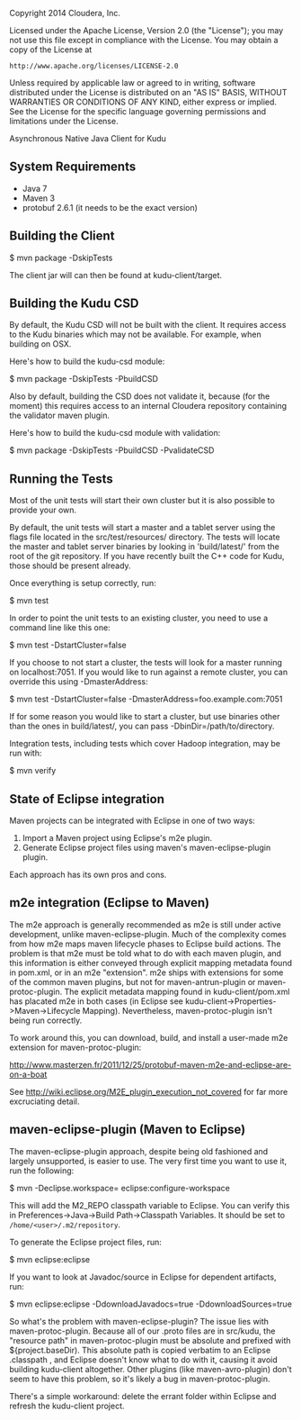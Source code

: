 Copyright 2014 Cloudera, Inc.

Licensed under the Apache License, Version 2.0 (the "License");
you may not use this file except in compliance with the License.
You may obtain a copy of the License at

    http://www.apache.org/licenses/LICENSE-2.0

Unless required by applicable law or agreed to in writing, software
distributed under the License is distributed on an "AS IS" BASIS,
WITHOUT WARRANTIES OR CONDITIONS OF ANY KIND, either express or implied.
See the License for the specific language governing permissions and
limitations under the License.

Asynchronous Native Java Client for Kudu

System Requirements
------------------------------------------------------------

- Java 7
- Maven 3
- protobuf 2.6.1 (it needs to be the exact version)


Building the Client
------------------------------------------------------------

$ mvn package -DskipTests

The client jar will can then be found at kudu-client/target.


Building the Kudu CSD
------------------------------------------------------------

By default, the Kudu CSD will not be built with the client.
It requires access to the Kudu binaries which may not be
available. For example, when building on OSX.

Here's how to build the kudu-csd module:

$ mvn package -DskipTests -PbuildCSD

Also by default, building the CSD does not validate it,
because (for the moment) this requires access to an internal
Cloudera repository containing the validator maven plugin.

Here's how to build the kudu-csd module with validation:

$ mvn package -DskipTests -PbuildCSD -PvalidateCSD


Running the Tests
------------------------------------------------------------

Most of the unit tests will start their own cluster but it
is also possible to provide your own.

By default, the unit tests will start a master and a tablet
server using the flags file located in the src/test/resources/
directory. The tests will locate the master and tablet server
binaries by looking in 'build/latest/' from the root of
the git repository. If you have recently built the C++ code
for Kudu, those should be present already.

Once everything is setup correctly, run:

$ mvn test

In order to point the unit tests to an existing cluster,
you need to use a command line like this one:

$ mvn test -DstartCluster=false

If you choose to not start a cluster, the tests will look for
a master running on localhost:7051. If you would like to run
against a remote cluster, you can override this using
-DmasterAddress:

$ mvn test -DstartCluster=false -DmasterAddress=foo.example.com:7051

If for some reason you would like to start a cluster, but use
binaries other than the ones in build/latest/, you can pass
-DbinDir=/path/to/directory.

Integration tests, including tests which cover Hadoop integration,
may be run with:

$ mvn verify

State of Eclipse integration
------------------------------------------------------------

Maven projects can be integrated with Eclipse in one of two
ways:

1. Import a Maven project using Eclipse's m2e plugin.
2. Generate Eclipse project files using maven's
   maven-eclipse-plugin plugin.

Each approach has its own pros and cons.

## m2e integration (Eclipse to Maven)

The m2e approach is generally recommended as m2e is still
under active development, unlike maven-eclipse-plugin. Much
of the complexity comes from how m2e maps maven lifecycle
phases to Eclipse build actions. The problem is that m2e
must be told what to do with each maven plugin, and this
information is either conveyed through explicit mapping
metadata found in pom.xml, or in an m2e "extension". m2e
ships with extensions for some of the common maven plugins,
but not for maven-antrun-plugin or maven-protoc-plugin. The
explicit metadata mapping found in kudu-client/pom.xml has
placated m2e in both cases (in Eclipse see
kudu-client->Properties->Maven->Lifecycle Mapping).
Nevertheless, maven-protoc-plugin isn't being run correctly.

To work around this, you can download, build, and install a
user-made m2e extension for maven-protoc-plugin:

  http://www.masterzen.fr/2011/12/25/protobuf-maven-m2e-and-eclipse-are-on-a-boat

See http://wiki.eclipse.org/M2E_plugin_execution_not_covered
for far more excruciating detail.

## maven-eclipse-plugin (Maven to Eclipse)

The maven-eclipse-plugin approach, despite being old
fashioned and largely unsupported, is easier to use. The
very first time you want to use it, run the following:

$ mvn -Declipse.workspace=<path-to-eclipse-workspace> eclipse:configure-workspace

This will add the M2_REPO classpath variable to Eclipse. You
can verify this in
Preferences->Java->Build Path->Classpath Variables. It
should be set to `/home/<user>/.m2/repository`.

To generate the Eclipse project files, run:

$ mvn eclipse:eclipse

If you want to look at Javadoc/source in Eclipse for
dependent artifacts, run:

$ mvn eclipse:eclipse -DdownloadJavadocs=true -DdownloadSources=true

So what's the problem with maven-eclipse-plugin? The issue
lies with maven-protoc-plugin. Because all of our .proto
files are in src/kudu, the "resource path" in
maven-protoc-plugin must be absolute and prefixed with
${project.baseDir). This absolute path is copied verbatim
to an Eclipse .classpath <classpathentry/>, and Eclipse
doesn't know what to do with it, causing it avoid building
kudu-client altogether. Other plugins (like
maven-avro-plugin) don't seem to have this problem, so it's
likely a bug in maven-protoc-plugin.

There's a simple workaround: delete the errant folder within
Eclipse and refresh the kudu-client project.
